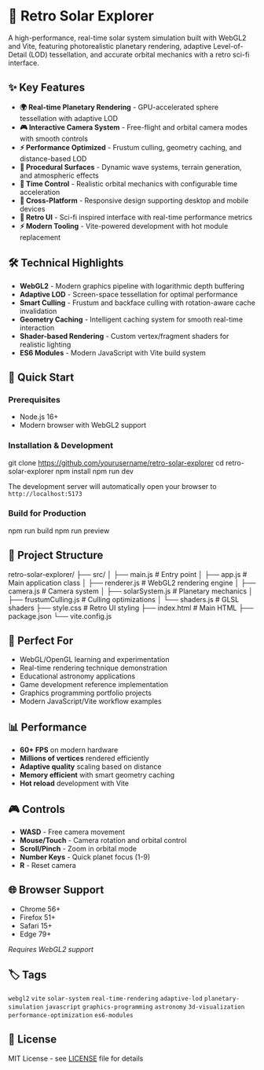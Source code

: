 # 🚀 Retro Solar Explorer

A high-performance, real-time solar system simulation built with WebGL2 and Vite, featuring photorealistic planetary rendering, adaptive Level-of-Detail (LOD) tessellation, and accurate orbital mechanics with a retro sci-fi interface.

## ✨ Key Features

- **🌍 Real-time Planetary Rendering** - GPU-accelerated sphere tessellation with adaptive LOD
- **🎮 Interactive Camera System** - Free-flight and orbital camera modes with smooth controls
- **⚡ Performance Optimized** - Frustum culling, geometry caching, and distance-based LOD
- **🌊 Procedural Surfaces** - Dynamic wave systems, terrain generation, and atmospheric effects
- **📅 Time Control** - Realistic orbital mechanics with configurable time acceleration
- **📱 Cross-Platform** - Responsive design supporting desktop and mobile devices
- **🎨 Retro UI** - Sci-fi inspired interface with real-time performance metrics
- **⚡ Modern Tooling** - Vite-powered development with hot module replacement

## 🛠️ Technical Highlights

- **WebGL2** - Modern graphics pipeline with logarithmic depth buffering
- **Adaptive LOD** - Screen-space tessellation for optimal performance
- **Smart Culling** - Frustum and backface culling with rotation-aware cache invalidation
- **Geometry Caching** - Intelligent caching system for smooth real-time interaction
- **Shader-based Rendering** - Custom vertex/fragment shaders for realistic lighting
- **ES6 Modules** - Modern JavaScript with Vite build system

## 🚀 Quick Start

### Prerequisites
- Node.js 16+ 
- Modern browser with WebGL2 support

### Installation & Development
git clone https://github.com/yourusername/retro-solar-explorer
cd retro-solar-explorer
npm install
npm run dev

The development server will automatically open your browser to `http://localhost:5173`

### Build for Production
npm run build
npm run preview

## 📁 Project Structure
retro-solar-explorer/
├── src/
│   ├── main.js          # Entry point
│   ├── app.js           # Main application class
│   ├── renderer.js      # WebGL2 rendering engine
│   ├── camera.js        # Camera system
│   ├── solarSystem.js   # Planetary mechanics
│   ├── frustumCulling.js # Culling optimizations
│   └── shaders.js       # GLSL shaders
├── style.css            # Retro UI styling
├── index.html           # Main HTML
├── package.json
└── vite.config.js

## 🎯 Perfect For

- WebGL/OpenGL learning and experimentation
- Real-time rendering technique demonstration
- Educational astronomy applications
- Game development reference implementation
- Graphics programming portfolio projects
- Modern JavaScript/Vite workflow examples

## 📊 Performance

- **60+ FPS** on modern hardware
- **Millions of vertices** rendered efficiently
- **Adaptive quality** scaling based on distance
- **Memory efficient** with smart geometry caching
- **Hot reload** development with Vite

## 🎮 Controls

- **WASD** - Free camera movement
- **Mouse/Touch** - Camera rotation and orbital control
- **Scroll/Pinch** - Zoom in orbital mode
- **Number Keys** - Quick planet focus (1-9)
- **R** - Reset camera

## 🌐 Browser Support

- Chrome 56+
- Firefox 51+
- Safari 15+
- Edge 79+

*Requires WebGL2 support*

## 🏷️ Tags
`webgl2` `vite` `solar-system` `real-time-rendering` `adaptive-lod` `planetary-simulation` `javascript` `graphics-programming` `astronomy` `3d-visualization` `performance-optimization` `es6-modules`

## 📄 License
MIT License - see [LICENSE](LICENSE) file for details